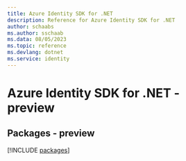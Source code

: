 ```yaml
---
title: Azure Identity SDK for .NET
description: Reference for Azure Identity SDK for .NET
author: schaabs
ms.author: sschaab
ms.data: 08/05/2023
ms.topic: reference
ms.devlang: dotnet
ms.service: identity
---
```

# Azure Identity SDK for .NET - preview
## Packages - preview
[!INCLUDE [packages](identity-index.md)]